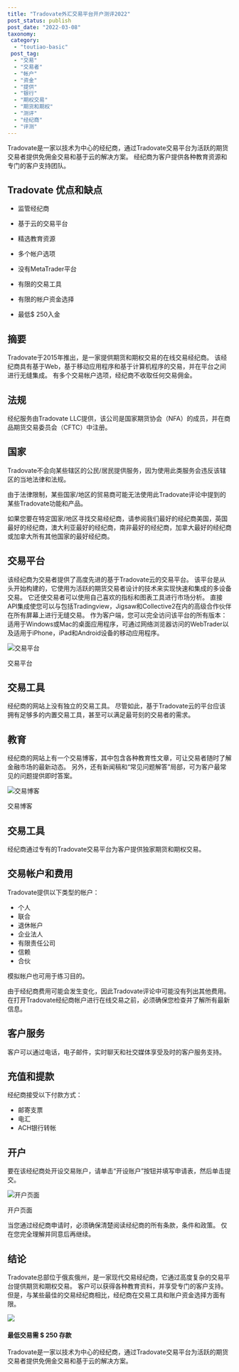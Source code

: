 ```yaml
---
title: "Tradovate外汇交易平台开户测评2022"
post_status: publish
post_date: "2022-03-08"
taxonomy:
 category: 
  - "toutiao-basic"
 post_tag: 
  - "交易"
  - "交易者"
  - "帐户"
  - "资金"
  - "提供"
  - "银行"
  - "期权交易"
  - "期货和期权"
  - "测评"
  - "经纪商"
  - "评测"
---
```


Tradovate是一家以技术为中心的经纪商，通过Tradovate交易平台为活跃的期货交易者提供免佣金交易和基于云的解决方案。 经纪商为客户提供各种教育资源和专门的客户支持团队。

## Tradovate 优点和缺点

- 监管经纪商
    
- 基于云的交易平台
    
- 精选教育资源
    
- 多个帐户选项
    
- 没有MetaTrader平台
    
- 有限的交易工具
    
- 有限的帐户资金选择
    
- 最低$ 250入金
    

## 摘要

Tradovate于2015年推出，是一家提供期货和期权交易的在线交易经纪商。 该经纪商具有基于Web，基于移动应用程序和基于计算机程序的交易，并在平台之间进行无缝集成。 有多个交易帐户选项，经纪商不收取任何交易佣金。

## 法规

经纪服务由Tradovate LLC提供，该公司是国家期货协会（NFA）的成员，并在商品期货交易委员会（CFTC）中注册。

## 国家

Tradovate不会向某些辖区的公民/居民提供服务，因为使用此类服务​​会违反该辖区的当地法律和法规。

由于法律限制，某些国家/地区的贸易商可能无法使用此Tradovate评论中提到的某些Tradovate功能和产品。

如果您要在特定国家/地区寻找交易经纪商，请参阅我们最好的经纪商美国，英国最好的经纪商，澳大利亚最好的经纪商，南非最好的经纪商，加拿大最好的经纪商或加拿大所有其他国家的最好经纪商。

## 交易平台

该经纪商为交易者提供了高度先进的基于Tradovate云的交易平台。 该平台是从头开始构建的，它使用为活跃的期货交易者设计的技术来实现快速和集成的多设备交易。 它还使交易者可以使用自己喜欢的指标和图表工具进行市场分析。 直接API集成使您可以与包括Tradingview，Jigsaw和Collective2在内的高级合作伙伴在所有屏幕上进行无缝交易。 作为客户端，您可以完全访问该平台的所有版本：适用于Windows或Mac的桌面应用程序，可通过网络浏览器访问的WebTrader以及适用于iPhone，iPad和Android设备的移动应用程序。

![交易平台](https://cdn.fendou.la/funstoutiao/2020/11/Tradovate-Review-Trading-platforms.jpg "交易平台")

交易平台

## 交易工具

经纪商的网站上没有独立的交易工具。 尽管如此，基于Tradovate云的平台应该拥有足够多的内置交易工具，甚至可以满足最苛刻的交易者的需求。

## 教育

经纪商的网站上有一个交易博客，其中包含各种教育性文章，可让交易者随时了解金融市场的最新动态。 另外，还有新闻稿和“常见问题解答”局部，可为客户最常见的问题提供即时答案。

![交易博客](https://cdn.fendou.la/funstoutiao/2020/11/Tradovate-Review-Trading-Blog--1024x673.jpg "交易博客")

交易博客

## 交易工具

经纪商通过专有的Tradovate交易平台为客户提供独家期货和期权交易。

## 交易帐户和费用

Tradovate提供以下类型的帐户：

- 个人
- 联合
- 退休帐户
- 企业法人
- 有限责任公司
- 信赖
- 合伙

模拟帐户也可用于练习目的。

由于经纪商费用可能会发生变化，因此Tradovate评论中可能没有列出其他费用。 在打开Tradovate经纪商帐户进行在线交易之前，必须确保您检查并了解所有最新信息。

## 客户服务

客户可以通过电话，电子邮件，实时聊天和社交媒体享受及时的客户服务支持。

## 充值和提款

经纪商接受以下付款方式：

- 邮寄支票
- 电汇
- ACH银行转帐

## 开户

要在该经纪商处开设交易账户，请单击“开设账户”按钮并填写申请表，然后单击提交。

![开户页面](https://cdn.fendou.la/funstoutiao/2020/11/Tradovate-Review-Account-Opening-Page.jpg "开户页面")

开户页面

当您通过经纪商申请时，必须确保清楚阅读经纪商的所有条款，条件和政策。 仅在您完全理解并同意后再继续。

## 结论

Tradovate总部位于俄亥俄州，是一家现代交易经纪商，它通过高度复杂的交易平台提供期货和期权交易。 客户可以获得各种教育资料，并享受专门的客户支持。 但是，与某些最佳的交易经纪商相比，经纪商在交易工具和账户资金选择方面有限。

![](https://cdn.fendou.la/funstoutiao/2020/11/Tradovate-Logo.png)

#### 最低交易需 $ 250 存款

Tradovate是一家以技术为中心的经纪商，通过Tradovate交易平台为活跃的期货交易者提供免佣金交易和基于云的解决方案。
